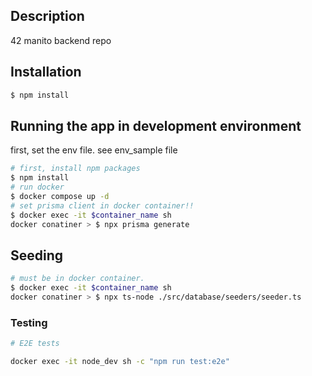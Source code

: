 ## Description

42 manito backend repo

## Installation

```bash
$ npm install
```

## Running the app in development environment
first, set the env file. see env_sample file

```bash
# first, install npm packages
$ npm install
# run docker
$ docker compose up -d
# set prisma client in docker container!!
$ docker exec -it $container_name sh
docker conatiner > $ npx prisma generate
```

## Seeding
```bash
# must be in docker container.
$ docker exec -it $container_name sh
docker conatiner > $ npx ts-node ./src/database/seeders/seeder.ts
```

### Testing

```bash
# E2E tests

docker exec -it node_dev sh -c "npm run test:e2e"
```
